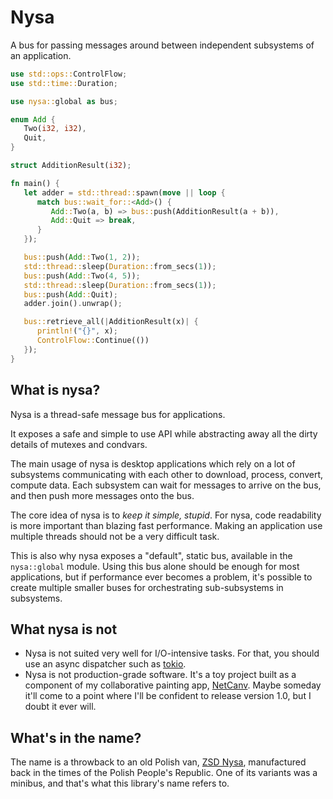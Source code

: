 # Nysa

A bus for passing messages around between independent subsystems of an application.

```rs
use std::ops::ControlFlow;
use std::time::Duration;

use nysa::global as bus;

enum Add {
   Two(i32, i32),
   Quit,
}

struct AdditionResult(i32);

fn main() {
   let adder = std::thread::spawn(move || loop {
      match bus::wait_for::<Add>() {
         Add::Two(a, b) => bus::push(AdditionResult(a + b)),
         Add::Quit => break,
      }
   });

   bus::push(Add::Two(1, 2));
   std::thread::sleep(Duration::from_secs(1));
   bus::push(Add::Two(4, 5));
   std::thread::sleep(Duration::from_secs(1));
   bus::push(Add::Quit);
   adder.join().unwrap();

   bus::retrieve_all(|AdditionResult(x)| {
      println!("{}", x);
      ControlFlow::Continue(())
   });
}
```

## What is nysa?

Nysa is a thread-safe message bus for applications.

It exposes a safe and simple to use API while abstracting away all the dirty details of mutexes and
condvars.

The main usage of nysa is desktop applications which rely on a lot of subsystems communicating with
each other to download, process, convert, compute data. Each subsystem can wait for messages to
arrive on the bus, and then push more messages onto the bus.

The core idea of nysa is to _keep it simple, stupid_. For nysa, code readability is more important
than blazing fast performance. Making an application use multiple threads should not be a very
difficult task.

This is also why nysa exposes a "default", static bus, available in the `nysa::global` module.
Using this bus alone should be enough for most applications, but if performance ever becomes a
problem, it's possible to create multiple smaller buses for orchestrating sub-subsystems in
subsystems.

## What nysa is not

- Nysa is not suited very well for I/O-intensive tasks. For that, you should use an async dispatcher
  such as [tokio](https://github.com/tokio-rs/tokio).
- Nysa is not production-grade software. It's a toy project built as a component of
  my collaborative painting app, [NetCanv](https://github.com/liquidev/netcanv). Maybe someday it'll
  come to a point where I'll be confident to release version 1.0, but I doubt it ever will.

## What's in the name?

The name is a throwback to an old Polish van, [ZSD Nysa](https://en.wikipedia.org/wiki/ZSD_Nysa),
manufactured back in the times of the Polish People's Republic. One of its variants was a minibus,
and that's what this library's name refers to.
